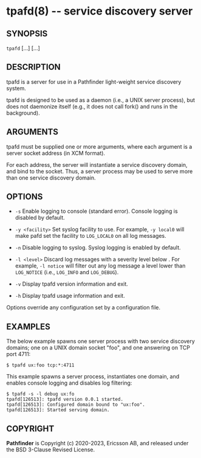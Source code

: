 tpafd(8) -- service discovery server
====================================

## SYNOPSIS

`tpafd` [<options>...] [<domain-addr>...]

## DESCRIPTION

tpafd is a server for use in a Pathfinder light-weight service
discovery system.

tpafd is designed to be used as a daemon (i.e., a UNIX server process),
but does not daemonize itself (e.g., it does not call fork() and runs
in the background).

## ARGUMENTS

tpafd must be supplied one or more arguments, where each argument is a
server socket address (in XCM format).

For each address, the server will instantiate a service discovery
domain, and bind to the socket. Thus, a server process may be used to
serve more than one service discovery domain.

## OPTIONS

 * `-s`
   Enable logging to console (standard error). Console logging is
   disabled by default.

 * `-y <facility>`
   Set syslog facility to use. For example, `-y local0` will make pafd
   set the facility to `LOG_LOCAL0` on all log messages.

 * `-n`
   Disable logging to syslog. Syslog logging is enabled by default.

 * `-l <level>`
   Discard log messages with a severity level below <level>. For example,
   `-l notice` will filter out any log message a level lower than
   `LOG_NOTICE` (i.e., `LOG_INFO` and `LOG_DEBUG`).

 * `-v`
   Display tpafd version information and exit.

 * `-h`
   Display tpafd usage information and exit.

Options override any configuration set by a configuration file.

## EXAMPLES

The below example spawns one server process with two service discovery
domains; one on a UNIX domain socket "foo", and one answering on TCP
port 4711:

    $ tpafd ux:foo tcp:*:4711

This example spawns a server process, instantiates one domain, and
enables console logging and disables log filtering:

    $ tpafd -s -l debug ux:fo
    tpafd[126513]: tpafd version 0.0.1 started.
    tpafd[126513]: Configured domain bound to "ux:foo".
    tpafd[126513]: Started serving domain.

## COPYRIGHT

**Pathfinder** is Copyright (c) 2020-2023, Ericsson AB, and released
under the BSD 3-Clause Revised License.
